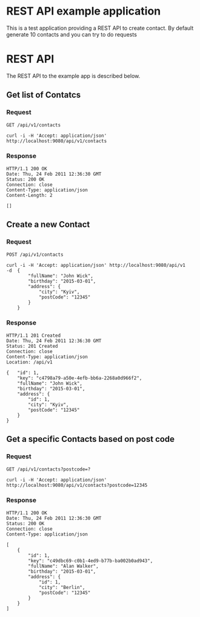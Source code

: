 # REST API example application

This is a test application providing a REST API to create contact.
By default generate 10 contacts and you can try to do requests 
# REST API

The REST API to the example app is described below.

## Get list of Contatcs

### Request

`GET /api/v1/contacts`

    curl -i -H 'Accept: application/json' http://localhost:9080/api/v1/contacts

### Response

    HTTP/1.1 200 OK
    Date: Thu, 24 Feb 2011 12:36:30 GMT
    Status: 200 OK
    Connection: close
    Content-Type: application/json
    Content-Length: 2

    []

## Create a new Contact

### Request

`POST /api/v1/contacts`

    curl -i -H 'Accept: application/json' http://localhost:9080/api/v1
    -d  { 
            "fullName": "John Wick", 
            "birthday": "2015-03-01", 
            "address": {
                "city": "Kyiv",
                "postCode": "12345"
            }
        } 

### Response

    HTTP/1.1 201 Created
    Date: Thu, 24 Feb 2011 12:36:30 GMT
    Status: 201 Created
    Connection: close
    Content-Type: application/json
    Location: /api/v1

    {   "id": 1,
        "key": "c4798a79-a50e-4efb-bb6a-2268a0d966f2",
        "fullName": "John Wick",
        "birthday": "2015-03-01",
        "address": {
            "id": 1,
            "city": "Kyiv",
            "postCode": "12345"
        }
    }

## Get a specific Contacts based on post code

### Request

`GET /api/v1/contacts?postcode=?`

    curl -i -H 'Accept: application/json' http://localhost:9080/api/v1/contacts?postcode=12345

### Response

    HTTP/1.1 200 OK
    Date: Thu, 24 Feb 2011 12:36:30 GMT
    Status: 200 OK
    Connection: close
    Content-Type: application/json

    [
        {
            "id": 1,
            "key": "c49dbc69-c0b1-4ed9-b77b-ba002b0ad943",
            "fullName": "Alan Walker",
            "birthday": "2015-03-01",
            "address": {
                "id": 1,
                "city": "Berlin",
                "postCode": "12345"
            }
        }
    ]